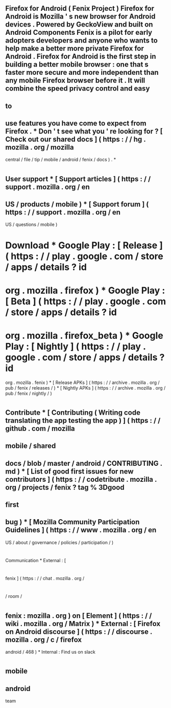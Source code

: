 #
Firefox
for
Android
(
Fenix
Project
)
Firefox
for
Android
is
Mozilla
'
s
new
browser
for
Android
devices
.
Powered
by
GeckoView
and
built
on
Android
Components
Fenix
is
a
pilot
for
early
adopters
developers
and
anyone
who
wants
to
help
make
a
better
more
private
Firefox
for
Android
.
Firefox
for
Android
is
the
first
step
in
building
a
better
mobile
browser
:
one
that
s
faster
more
secure
and
more
independent
than
any
mobile
Firefox
browser
before
it
.
It
will
combine
the
speed
privacy
control
and
easy
-
to
-
use
features
you
have
come
to
expect
from
Firefox
.
*
Don
'
t
see
what
you
'
re
looking
for
?
[
Check
out
our
shared
docs
]
(
https
:
/
/
hg
.
mozilla
.
org
/
mozilla
-
central
/
file
/
tip
/
mobile
/
android
/
fenix
/
docs
)
.
*
#
#
User
support
*
[
Support
articles
]
(
https
:
/
/
support
.
mozilla
.
org
/
en
-
US
/
products
/
mobile
)
*
[
Support
forum
]
(
https
:
/
/
support
.
mozilla
.
org
/
en
-
US
/
questions
/
mobile
)
#
#
Download
*
Google
Play
:
[
Release
]
(
https
:
/
/
play
.
google
.
com
/
store
/
apps
/
details
?
id
=
org
.
mozilla
.
firefox
)
*
Google
Play
:
[
Beta
]
(
https
:
/
/
play
.
google
.
com
/
store
/
apps
/
details
?
id
=
org
.
mozilla
.
firefox_beta
)
*
Google
Play
:
[
Nightly
]
(
https
:
/
/
play
.
google
.
com
/
store
/
apps
/
details
?
id
=
org
.
mozilla
.
fenix
)
*
[
Release
APKs
]
(
https
:
/
/
archive
.
mozilla
.
org
/
pub
/
fenix
/
releases
/
)
*
[
Nightly
APKs
]
(
https
:
/
/
archive
.
mozilla
.
org
/
pub
/
fenix
/
nightly
/
)
#
#
Contribute
*
[
Contributing
(
Writing
code
translating
the
app
testing
the
app
)
]
(
https
:
/
/
github
.
com
/
mozilla
-
mobile
/
shared
-
docs
/
blob
/
master
/
android
/
CONTRIBUTING
.
md
)
*
[
List
of
good
first
issues
for
new
contributors
]
(
https
:
/
/
codetribute
.
mozilla
.
org
/
projects
/
fenix
?
tag
%
3Dgood
-
first
-
bug
)
*
[
Mozilla
Community
Participation
Guidelines
]
(
https
:
/
/
www
.
mozilla
.
org
/
en
-
US
/
about
/
governance
/
policies
/
participation
/
)
#
#
Communication
*
External
:
[
#
fenix
]
(
https
:
/
/
chat
.
mozilla
.
org
/
#
/
room
/
#
fenix
:
mozilla
.
org
)
on
[
Element
]
(
https
:
/
/
wiki
.
mozilla
.
org
/
Matrix
)
*
External
:
[
Firefox
on
Android
discourse
]
(
https
:
/
/
discourse
.
mozilla
.
org
/
c
/
firefox
-
android
/
468
)
*
Internal
:
Find
us
on
slack
#
mobile
-
android
-
team
